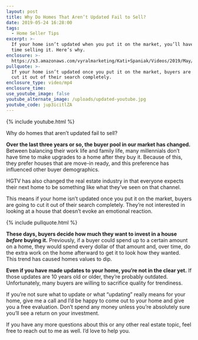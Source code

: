 ```yaml
---
layout: post
title: Why Do Homes That Aren’t Updated Fail to Sell?
date: 2019-05-24 16:28:00
tags:
  - Home Seller Tips
excerpt: >-
  If your home isn’t updated when you put it on the market, you’ll have a hard
  time selling it. Here’s why.
enclosure: >-
  https://s3.amazonaws.com/vyralmarketing/Kati+Spaniak/Videos/2019/May/Chicago+North+Shore+Real+Estate+Agent-+Why+Do+Homes+That+Arent+Updated+Fail+to+Sell_.mp4
pullquote: >-
  If your home isn’t updated once you put it on the market, buyers are going to
  cut it out of their search completely.
enclosure_type: video/mp4
enclosure_time:
use_youtube_image: false
youtube_alternate_image: /uploads/updated-youtube.jpg
youtube_code: jup3icitlZA
---
```


{% include youtube.html %}

Why do homes that aren’t updated fail to sell?

**Over the last three years or so, the buyer pool in our market has changed.** Between balancing their work life and family life, many millennials don’t have time to make upgrades to a home after they buy it. Because of this, they prefer houses that are move-in ready, and this preference has influenced other buyer demographics.&nbsp;

HGTV has also changed the real estate industry in that everyone expects their next home to be something like what they’ve seen on that channel.&nbsp;

This means if your home isn’t updated once you put it on the market, buyers are going to cut it out of their search completely. They’re not interested in looking at a house that doesn’t evoke an emotional reaction.&nbsp;

{% include pullquote.html %}

**These days, buyers decide how much they want to invest in a house *before* buying it.** Previously, if a buyer could spend up to a certain amount on a home, they would spend every dollar of that amount and, over time, do the extra work on the home afterward to get it to look how they wanted. This trend has caused homes values to dip.&nbsp;

**Even if you have made updates to your home, you’re not in the clear yet.** If those updates are 10 years old or older, they’re probably outdated. Unfortunately, many buyers are willing to sacrifice quality for trendiness.&nbsp;

If you’re not sure what to update or what “updating” really means for your home, give me a call and I’d be happy to come out to your home and give you a free evaluation. Don’t spend any money unless you’re absolutely sure you’ll see a return on your investment.&nbsp;

If you have any more questions about this or any other real estate topic, feel free to reach out to me as well. I’d love to help you.